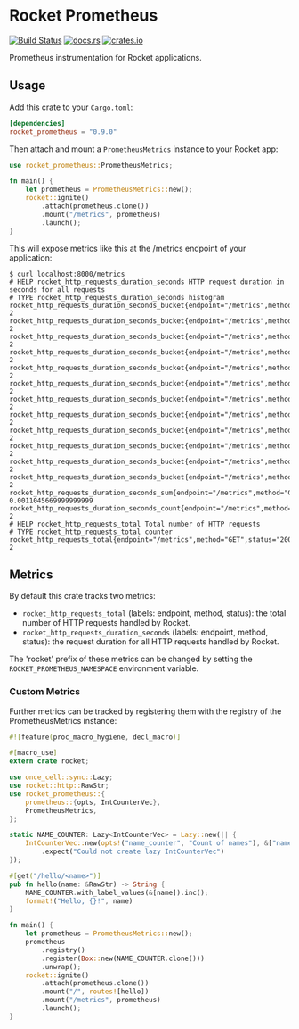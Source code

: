 # Rocket Prometheus

[![Build Status](https://github.com/sd2k/rocket_prometheus/workflows/Rust/badge.svg)](https://github.com/sd2k/rocket_prometheus/actions)
[![docs.rs](https://docs.rs/rocket_prometheus/badge.svg)](https://docs.rs/rocket_prometheus)
[![crates.io](https://img.shields.io/crates/v/rocket_prometheus.svg)](https://crates.io/crates/rocket_prometheus)


Prometheus instrumentation for Rocket applications.

## Usage

Add this crate to your `Cargo.toml`:

```toml
[dependencies]
rocket_prometheus = "0.9.0"
```

Then attach and mount a `PrometheusMetrics` instance to your Rocket app:

```rust
use rocket_prometheus::PrometheusMetrics;

fn main() {
    let prometheus = PrometheusMetrics::new();
    rocket::ignite()
        .attach(prometheus.clone())
        .mount("/metrics", prometheus)
        .launch();
}
```

This will expose metrics like this at the /metrics endpoint of your application:

```shell
$ curl localhost:8000/metrics
# HELP rocket_http_requests_duration_seconds HTTP request duration in seconds for all requests
# TYPE rocket_http_requests_duration_seconds histogram
rocket_http_requests_duration_seconds_bucket{endpoint="/metrics",method="GET",status="200",le="0.005"} 2
rocket_http_requests_duration_seconds_bucket{endpoint="/metrics",method="GET",status="200",le="0.01"} 2
rocket_http_requests_duration_seconds_bucket{endpoint="/metrics",method="GET",status="200",le="0.025"} 2
rocket_http_requests_duration_seconds_bucket{endpoint="/metrics",method="GET",status="200",le="0.05"} 2
rocket_http_requests_duration_seconds_bucket{endpoint="/metrics",method="GET",status="200",le="0.1"} 2
rocket_http_requests_duration_seconds_bucket{endpoint="/metrics",method="GET",status="200",le="0.25"} 2
rocket_http_requests_duration_seconds_bucket{endpoint="/metrics",method="GET",status="200",le="0.5"} 2
rocket_http_requests_duration_seconds_bucket{endpoint="/metrics",method="GET",status="200",le="1"} 2
rocket_http_requests_duration_seconds_bucket{endpoint="/metrics",method="GET",status="200",le="2.5"} 2
rocket_http_requests_duration_seconds_bucket{endpoint="/metrics",method="GET",status="200",le="5"} 2
rocket_http_requests_duration_seconds_bucket{endpoint="/metrics",method="GET",status="200",le="10"} 2
rocket_http_requests_duration_seconds_bucket{endpoint="/metrics",method="GET",status="200",le="+Inf"} 2
rocket_http_requests_duration_seconds_sum{endpoint="/metrics",method="GET",status="200"} 0.0011045669999999999
rocket_http_requests_duration_seconds_count{endpoint="/metrics",method="GET",status="200"} 2
# HELP rocket_http_requests_total Total number of HTTP requests
# TYPE rocket_http_requests_total counter
rocket_http_requests_total{endpoint="/metrics",method="GET",status="200"} 2
```

## Metrics

By default this crate tracks two metrics:

- `rocket_http_requests_total` (labels: endpoint, method, status): the
  total number of HTTP requests handled by Rocket.
- `rocket_http_requests_duration_seconds` (labels: endpoint, method, status):
  the request duration for all HTTP requests handled by Rocket.

The 'rocket' prefix of these metrics can be changed by setting the
`ROCKET_PROMETHEUS_NAMESPACE` environment variable.

### Custom Metrics

Further metrics can be tracked by registering them with the registry of the
PrometheusMetrics instance:

```rust
#![feature(proc_macro_hygiene, decl_macro)]

#[macro_use]
extern crate rocket;

use once_cell::sync::Lazy;
use rocket::http::RawStr;
use rocket_prometheus::{
    prometheus::{opts, IntCounterVec},
    PrometheusMetrics,
};

static NAME_COUNTER: Lazy<IntCounterVec> = Lazy::new(|| {
    IntCounterVec::new(opts!("name_counter", "Count of names"), &["name"])
        .expect("Could not create lazy IntCounterVec")
});

#[get("/hello/<name>")]
pub fn hello(name: &RawStr) -> String {
    NAME_COUNTER.with_label_values(&[name]).inc();
    format!("Hello, {}!", name)
}

fn main() {
    let prometheus = PrometheusMetrics::new();
    prometheus
        .registry()
        .register(Box::new(NAME_COUNTER.clone()))
        .unwrap();
    rocket::ignite()
        .attach(prometheus.clone())
        .mount("/", routes![hello])
        .mount("/metrics", prometheus)
        .launch();
}
```

